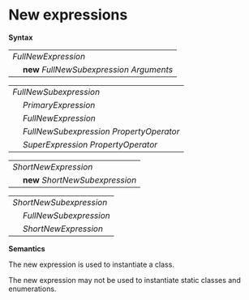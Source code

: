 # New expressions

**Syntax**

<table>
    <tr>
        <td colspan="2"><i>FullNewExpression</i></td>
    </tr>
    <tr>
        <td>&nbsp;</td><td><b>new</b> <i>FullNewSubexpression</i> <i>Arguments</i></td>
    </tr>
</table>

<table>
    <tr>
        <td colspan="2"><i>FullNewSubexpression</i></td>
    </tr>
    <tr>
        <td>&nbsp;</td><td><i>PrimaryExpression</i></td>
    </tr>
    <tr>
        <td>&nbsp;</td><td><i>FullNewExpression</i></td>
    </tr>
    <tr>
        <td>&nbsp;</td><td><i>FullNewSubexpression</i> <i>PropertyOperator</i></td>
    </tr>
    <tr>
        <td>&nbsp;</td><td><i>SuperExpression</i> <i>PropertyOperator</i></td>
    </tr>
</table>

<table>
    <tr>
        <td colspan="2"><i>ShortNewExpression</i></td>
    </tr>
    <tr>
        <td>&nbsp;</td><td><b>new</b> <i>ShortNewSubexpression</i></td>
    </tr>
</table>

<table>
    <tr>
        <td colspan="2"><i>ShortNewSubexpression</i></td>
    </tr>
    <tr>
        <td>&nbsp;</td><td><i>FullNewSubexpression</i></td>
    </tr>
    <tr>
        <td>&nbsp;</td><td><i>ShortNewExpression</i></td>
    </tr>
</table>

**Semantics**

The new expression is used to instantiate a class.

The new expression may not be used to instantiate static classes and enumerations.